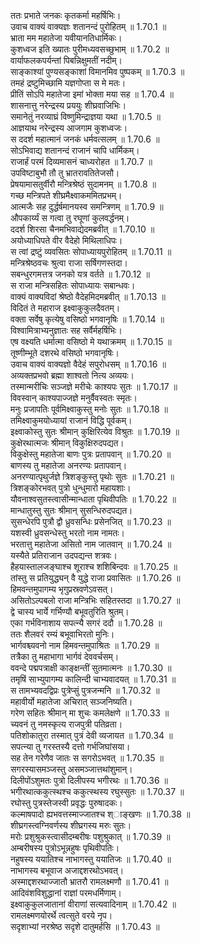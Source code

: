 

  
ततः प्रभाते जनकः कृतकर्मा महर्षिभिः।  
उवाच वाक्यं वाक्यज्ञः शतानन्दं पुरोहितम् ॥ 1.70.1 ॥   
भ्राता मम महातेजा यवीयानतिधार्मिकः।  
कुशध्वज इति ख्यातः पुरीमध्यवसच्छुभाम् ॥ 1.70.2 ॥   
वार्याफलकपर्यन्तां पिबन्निक्षुमतीं नदीम्।  
साङ्काश्यां पुण्यसङ्काशां विमानमिव पुष्पकम् ॥ 1.70.3 ॥   
तमहं द्रष्टुमिच्छामि यज्ञगोप्ता स मे मतः।  
प्रीतिं सोऽपि महातेजा इमां भोक्ता मया सह ॥ 1.70.4 ॥   
शासनात्तु नरेन्द्रस्य प्रययुः शीघ्रवाजिभिः।  
समानेतुं नरव्याघ्रं विष्णुमिन्द्राज्ञया यथा ॥ 1.70.5 ॥   
आज्ञयाथ नरेन्द्रस्य आजगाम कुशध्वजः।  
स ददर्श महात्मानं जनकं धर्मवत्सलम् ॥ 1.70.6 ॥   
सोऽभिवाद्य शतानन्दं राजानं चापि धार्मिकम्।  
राजार्हं परमं दिव्यमासनं चाध्यरोहत ॥ 1.70.7 ॥   
उपविष्टाबुभौ तौ तु भ्रातरावतितेजसौ।  
प्रेषयामासतुर्वीरौ मन्त्रिश्रेष्ठं सुदामनम् ॥ 1.70.8 ॥   
गच्छ मन्त्रिपते शीघ्रमैक्ष्वाकममितप्रभम्।  
आत्मजैः सह दुर्द्धर्षमानयस्व समन्त्रिणम् ॥ 1.70.9 ॥   
औपकार्य्यं स गत्वा तु रघूणां कुलवर्द्धनम्।  
ददर्श शिरसा चैनमभिवाद्येदमब्रवीत् ॥ 1.70.10 ॥   
अयोध्याधिपते वीर वैदेहो मिथिलाधिपः।  
स त्वां द्रष्टुं व्यवसितः सोपाध्यायपुरोहितम् ॥ 1.70.11 ॥   
मन्त्रिश्रेष्ठवचः श्रुत्वा राजा सर्षिगणस्तदा।  
सबन्धुरगमत्तत्र जनको यत्र वर्तते ॥ 1.70.12 ॥   
स राजा मन्त्रिसहितः सोपाध्यायः सबान्धवः।  
वाक्यं वाक्यविदां श्रेष्ठो वैदेहमिदमब्रवीत् ॥ 1.70.13 ॥   
विदितं ते महाराज इक्ष्वाकुकुलदैवतम्।  
वक्ता सर्वेषु कृत्येषु वसिष्ठो भगवानृषिः ॥ 1.70.14 ॥   
विश्वामित्राभ्यनुज्ञातः सह सर्वैर्महर्षिभिः।  
एष वक्ष्यति धर्मात्मा वसिष्ठो मे यथाक्रमम् ॥ 1.70.15 ॥   
तूष्णीम्भूते दशरथे वसिष्ठो भगवानृषिः।  
उवाच वाक्यं वाक्यज्ञो वैदेहं सपुरोधसम् ॥ 1.70.16 ॥   
अव्यक्तप्रभवो ब्रह्मा शाश्वतो नित्य अव्ययः।  
तस्मान्मरीचिः सञ्जज्ञे मरीचेः काश्यपः सुतः ॥ 1.70.17 ॥   
विवस्वान् काश्यपाज्जज्ञे मनुर्वैवस्वतः स्मृतः।  
मनुः प्रजापतिः पूर्वमिक्ष्वाकुस्तु मनोः सुतः ॥ 1.70.18 ॥   
तमिक्ष्वाकुमयोध्यायां राजानं विद्धि पूर्वकम्।  
इक्ष्वाकोस्तु सुतः श्रीमान् कुक्षिरित्येव विश्रुतः ॥ 1.70.19 ॥   
कुक्षेरथात्मजः श्रीमान् विकुक्षिरुदपद्यत।  
विकुक्षेस्तु महातेजा बाणः पुत्रः प्रतापवान् ॥ 1.70.20 ॥   
बाणस्य तु महातेजा अनरण्यः प्रतापवान्।  
अनरण्यात्पृथुर्जज्ञे त्रिशङ्कुस्तु पृथोः सुतः ॥ 1.70.21 ॥   
त्रिशङ्कोरभवत् पुत्रो धुन्धुमारो महायशाः।  
यौवनाश्वसुतस्त्वासीन्मान्धाता पृथिवीपतिः ॥ 1.70.22 ॥   
मान्धातुस्तु सुतः श्रीमान् सुसन्धिरुदपद्यत।  
सुसन्धेरपि पुत्रौ द्वौ ध्रुवसन्धिः प्रसेनजित् ॥ 1.70.23 ॥   
यशस्वी ध्रुवसन्धेस्तु भरतो नाम नामतः।  
भरतात्तु महातेजा असितो नाम जातवान् ॥ 1.70.24 ॥   
यस्यैते प्रतिराजान उदपद्यन्त शत्रवः।  
हैहयास्तालजङ्घाश्च शूराश्च शशिबिन्दवः ॥ 1.70.25 ॥   
तांस्तु स प्रतियुद्ध्यन् वै युद्धे राजा प्रवासितः ॥ 1.70.26 ॥   
हिमवन्तमुपागम्य भृगुप्रस्रवणेऽवसत्।  
असितोऽल्पबलो राजा मन्त्रिभिः सहितस्तदा ॥ 1.70.27 ॥   
द्वे चास्य भार्ये गर्भिण्यौ बभूवतुरिति श्रुतम्।  
एका गर्भविनाशाय सपत्न्यै सगरं ददौ ॥ 1.70.28 ॥   
ततः शैलवरं रम्यं बभूवाभिरतो मुनिः।  
भार्गवश्च्यवनो नाम हिमवन्तमुपाश्रितः ॥ 1.70.29 ॥   
तत्रैका तु महाभागा भार्गवं देववर्चसम्।  
ववन्दे पद्मपत्राक्षी काङ्क्षन्तीं सुतमात्मनः ॥ 1.70.30 ॥   
तमृषिं साभ्युपागम्य कालिन्दी चाभ्यवादयत् ॥ 1.70.31 ॥   
स तामभ्यवदद्विप्रः पुत्रेप्सुं पुत्रजन्मनि ॥ 1.70.32 ॥   
महावीर्यो महातेजा अचिरात् सञ्जनिष्यति।  
गरेण सहितः श्रीमान् मा शुचः कमलेक्षणे ॥ 1.70.33 ॥   
च्यवनं तु नमस्कृत्य राजपुत्री पतिव्रता।  
पतिशोकातुरा तस्मात् पुत्रं देवी व्यजायत ॥ 1.70.34 ॥   
सपत्न्या तु गरस्तस्यै दत्तो गर्भजिघांसया।  
सह तेन गरेणैव जातः स सगरोऽभवत् ॥ 1.70.35 ॥   
सगरस्यासमञ्जस्तु असमञ्जात्तथांशुमान्।  
दिलीपोंऽशुमतः पुत्रो दिलीपस्य भगीरथः ॥ 1.70.36 ॥   
भगीरथात्ककुत्स्थश्च ककुत्स्थस्य रघुस्सुतः ॥ 1.70.37 ॥   
रघोस्तु पुत्रस्तेजस्वी प्रवृद्धः पुरुषादकः।  
कल्माषपादो ह्यभवत्तस्माज्जातश्च श्ाङ्खणः ॥ 1.70.38 ॥   
शीघ्रगस्त्वग्निवर्णस्य शीघ्रगस्य मरुः सुतः।  
मरोः प्रशुश्रुकस्त्वासीदम्बरीषः पशुश्रुकात् ॥ 1.70.39 ॥   
अम्बरीषस्य पुत्रोऽभून्नहुषः पृथिवीपतिः।  
नहुषस्य ययातिश्च नाभागस्तु ययातिजः ॥ 1.70.40 ॥   
नाभागस्य बभूवाज अजाद्दशरथोऽभवत्।  
अस्माद्दशरथाज्जातौ भ्रातरौ रामलक्ष्मणौ ॥ 1.70.41 ॥   
आदिवंशविशुद्धानां राज्ञां परमधर्मिणाम्।  
इक्ष्वाकुकुलजातानां वीराणां सत्यवादिनाम् ॥ 1.70.42 ॥   
रामलक्ष्मणयोरर्थे त्वत्सुते वरये नृप।  
सदृशाभ्यां नरश्रेष्ठ सदृशे दातुमर्हसि ॥ 1.70.43 ॥   
